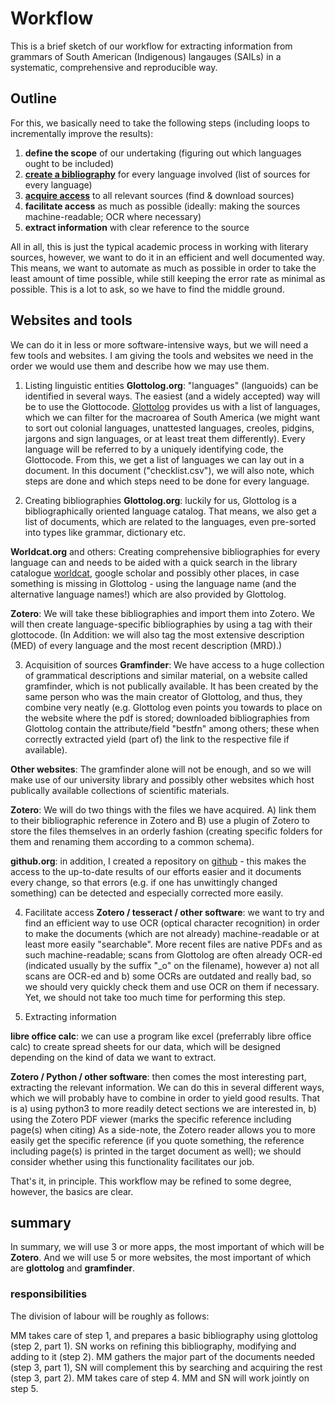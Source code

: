 # Workflow

 This is a brief sketch of our workflow for extracting information from grammars of South American (Indigenous) langauges (SAILs) in a systematic, comprehensive and reproducible way.

## Outline

For this, we basically need to take the following steps (including loops to incrementally improve the results):

1. **define the scope** of our undertaking (figuring out which languages ought to be included)
2. [**create a bibliography**](Creating_bibliographies.md) for every language involved (list of sources for every language)
3. [**acquire access**](Acquire_sources.md) to all relevant sources (find & download sources)
4. **facilitate access** as much as possible (ideally: making the sources machine-readable; OCR where necessary)
5. **extract information** with clear reference to the source

All in all, this is just the typical academic process in working with literary sources, however, we want to do it in an efficient and well documented way.
This means, we want to automate as much as possible in order to take the least amount of time possible, while still keeping the error rate as minimal as possible. This is a lot to ask, so we have to find the middle ground.

## Websites and tools

We can do it in less or more software-intensive ways, but we will need a few tools and websites.
I am giving the tools and websites we need in the order we would use them and describe how we may use them.

1. Listing linguistic entities
**Glottolog.org**: "languages" (languoids) can be identified in several ways. The easiest (and a widely accepted) way will be to use the Glottocode. [Glottolog](Glottolog.org) provides us with a list of languages, which we can filter for the macroarea of South America (we might want to sort out colonial languages, unattested languages, creoles, pidgins, jargons and sign languages, or at least treat them differently). Every language will be referred to by a uniquely identifying code, the Glottocode. From this, we get a list of languages we can lay out in a document. In this document ("checklist.csv"), we will also note, which steps are done and which steps need to be done for every language.


2. Creating bibliographies
**Glottolog.org**: luckily for us, Glottolog is a bibliographically oriented language catalog. That means, we also get a list of documents, which are related to the languages, even pre-sorted into types like grammar, dictionary etc.

**Worldcat.org** and others: Creating comprehensive bibliographies for every language can and needs to be aided with a quick search in the library catalogue [worldcat](https://www.worldcat.org/), google scholar and possibly other places, in case something is missing in Glottolog - using the language name (and the alternative language names!) which are also provided by Glottolog.

**Zotero**: We will take these bibliographies and import them into Zotero. We will then create language-specific bibliographies by using a tag with their glottocode.
(In Addition: we will also tag the most extensive description (MED) of every language and the most recent description (MRD).)


3. Acquisition of sources
**Gramfinder**: We have access to a huge collection of grammatical descriptions and similar material, on a website called gramfinder, which is not publically available. It has been created by the same person who was the main creator of Glottolog, and thus, they combine very neatly (e.g. Glottolog even points you towards to place on the website where the pdf is stored; downloaded bibliographies from Glottolog contain the attribute/field "bestfn" among others; these when correctly extracted yield (part of) the link to the respective file if available).

**Other websites**: The gramfinder alone will not be enough, and so we will make use of our university library and possibly other websites which host publically available collections of scientific materials.

**Zotero**: We will do two things with the files we have acquired. A) link them to their bibliographic reference in Zotero and B) use a plugin of Zotero to store the files themselves in an orderly fashion (creating specific folders for them and renaming them according to a common schema).

**github.org**: in addition, I created a repository on [github](github.org) - this makes the access to the up-to-date results of our efforts easier and it documents every change, so that errors (e.g. if one has unwittingly changed something) can be detected and especially corrected more easily.



4. Facilitate access
**Zotero / tesseract / other software**: we want to try and find an efficient way to use OCR (optical character recognition) in order to make the documents (which are not already) machine-readable or at least more easily "searchable". More recent files are native PDFs and as such machine-readable; scans from Glottolog are often already OCR-ed (indicated usually by the suffix "_o" on the filename), however a) not all scans are OCR-ed and b) some OCRs are outdated and really bad, so we should very quickly check them and use OCR on them if necessary. Yet, we should not take too much time for performing this step.



5. Extracting information

**libre office calc**: we can use a program like excel (preferrably libre office calc) to create spread sheets for our data, which will be designed depending on the kind of data we want to extract.

**Zotero / Python / other software**: then comes the most interesting part, extracting the relevant information. We can do this in several different ways, which we will probably have to combine in order to yield good results.
That is
a) using python3 to more readily detect sections we are interested in,
b) using the Zotero PDF viewer (marks the specific reference including page(s) when citing)
As a side-note, the Zotero reader allows you to more easily get the specific reference (if you quote something, the reference including page(s) is printed in the target document as well); we should consider whether using this functionality facilitates our job.

That's it, in principle. This workflow may be refined to some degree, however, the basics are clear.


## summary

In summary, we will use 3 or more apps, the most important of which will be **Zotero**. And we will use 5 or more websites, the most important of which are **glottolog** and **gramfinder**.


### responsibilities

The division of labour will be roughly as follows:

MM takes care of step 1, and prepares a basic bibliography using glottolog (step 2, part 1).
SN works on refining this bibliography, modifying and adding to it (step 2).
MM gathers the major part of the documents needed (step 3, part 1), SN will complement this by searching and acquiring the rest (step 3, part 2).
MM takes care of step 4.
MM and SN will work jointly on step 5.
